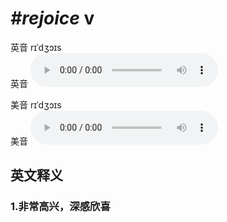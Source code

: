 # ***\#rejoice*** v
英音 rɪˈdʒɔɪs  
英音
<audio src="./media/rejoice1_AAC.aac" controls="controls"></audio>

美音 rɪˈdʒɔɪs  
美音
<audio src="./media/rejoice2_AAC.aac" controls="controls"></audio>



  

英文释义
---
### 1.**非常高兴，深感欣喜**  


